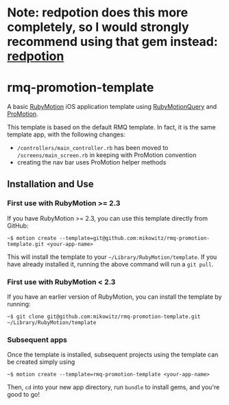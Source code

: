 # Note: redpotion does this more completely, so I would strongly recommend using that gem instead: [redpotion](https://www.github.com/infinitered/redpotion)

rmq-promotion-template
===================

A basic [RubyMotion](http://www.rubymotion.com/) iOS application template using
[RubyMotionQuery](http://infinitered.com/rmq/) and
[ProMotion](https://github.com/clearsightstudio/ProMotion).

This template is based on the default RMQ template. In fact, it is the same
template app, with the following changes:

* `/controllers/main_controller.rb` has been moved to `/screens/main_screen.rb`
in keeping with ProMotion convention
* creating the nav bar uses ProMotion helper methods

Installation and Use
--------

### First use with RubyMotion >= 2.3

If you have RubyMotion >= 2.3, you can use this template directly from GitHub:

`~$ motion create --template=git@github.com:mikowitz/rmq-promotion-template.git <your-app-name>`

This will install the template to your `~/Library/RubyMotion/template`. If you have already installed it, running the above command will run a `git pull`.

### First use with RubyMotion < 2.3

If you have an earlier version of RubyMotion, you can install the template by running:

`~$ git clone git@github.com:mikowitz/rmq-promotion-template.git ~/Library/RubyMotion/template`

### Subsequent apps

Once the template is installed, subsequent projects using the template can be created simply using

`~$ motion create --template=rmq-promotion-template <your-app-name>`

Then, `cd` into your new app directory, run `bundle` to install gems, and you're good to go!
